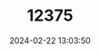 ---
title: "12375"
category: "Loris tardigradus"
draft: false
date: 2024-02-22 13:03:50
languages:
  English: ["Slender Loris", "Sri Lanka Slender Loris", "Sri Lanka Wet zone Slender Loris", "Red Slender Loris"]
  Spanish; Castilian: ["Loris Fino"]
  French: ["Loris grèle"]
---